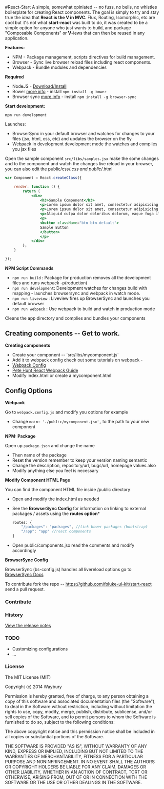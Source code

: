#React-Start
A simple, somewhat opiniated -- no fuss, no bells, no whistles boilerplate for creating React components. The goal is simply to try and stay true the idea that **React is the V in MVC**. Flux, Routing, Isomorphic, etc are cool but it's not what **start-react** was built to do, it was created to be a simple option for anyone who just wants to build, and package "Composable Components" or **V**-iews that can then be reused in any application.

__Features:__

* NPM - Package management, scripts directives for build management.
* Browser - Sync live browser reload files including react components.
* Webpack - Bundle modules and dependencies

__Required__

* NodeJS - [Download/Install](https://nodejs.org/)
* Bower [more info](http://bower.io/)  - install `npm install -g bower`
* Browser sync [more info](http://www.browsersync.io/) - install `npm install -g browser-sync`

__Start development:__

`npm run development`

Launches:
- BrowserSync in your default browser and watches for changes to your files (jsx, html, css, etc) and updates the browser on the fly
- Webpack in development development mode the watches and compiles you jsx files

Open the sample component `src/libs/samples.jsx` make the some changes and to the component and watch the changes live reload in your browser, you can also edit the public/css/*.css and public/*.html


```jsx
var Component = React.createClass({

    render: function () {
        return (
            <div>
                <h3>Sample Component</h3>
                <p>Lorem ipsum dolor sit amet, consectetur adipisicing elit. Aspernatur est fugit, maxime molestias quia quibusdam quidem recusandae reiciendis saepe similique, sit tempore tenetur vel? Accusantium culpa est fuga quae vel.</p>
                <p>Lorem ipsum dolor sit amet, consectetur adipisicing elit. Eum, quod, velit? Consectetur corporis eos expedita fuga odio sunt vitae voluptates.</p>
                <p>Aliquid culpa dolor doloribus dolorum, eaque fuga illo inventore magni nemo non nulla obcaecati, quae similique sit tempore veritatis voluptas!</p>
                <p>
                <button className="btn btn-default">
                Sample Button
                </button>
                </p>
            </div>
        );
    }

});
```

__NPM Script Commands__

- `npm run build` : Package for production  removes all the development files and runs webpack -p(roduction)
- `npm run development`: Development watches for changes build with mapping - launches browsersync and webpack in watch mode.
- `npm run liveview` : Liveview fires up BrowserSync and launches you default browser
- `npm run webpack` : Use webpack to build and watch in production mode


Cleans the app directory and complies and bundles your components


## Creating components -- Get to work.

 __Creating components__

 - Create your component -- 'src/libs/mycomponent.js'
 - Add it to webpack config check out some tutorials on webpack -
  - [Webpack Config](http://webpack.github.io/docs/tutorials/getting-started/#config-file)
  - [Pete Hunt React Webpack Guide ](https://github.com/petehunt/webpack-howto)
 - Modify index.html or create a mycomponent.html

## Config Options

__Webpack__

Go to `webpack.config.js` and modify you options for example
- Change `main: './public/mycomponent.jsx',` to the path to your new component

__NPM: Package__

Open up `package.json` and change the name

  * Then name of the package
  * Reset the version remember to keep your version naming semantic
  * Change the  description, repository/url, bugs/url, homepage values also
  * Modify anything else you feel is necessary

__Modify Component HTML Page__

You can find the component HTML file inside /public directory
- Open and modify the index.html as needed
- See the **BrowserSync Config** for information on linking to external packages / assets using the **routes option***

  ```js
  routes: {
      "/packages": "packages", //link bower packages (bootstrap)
      "/app": "app" //react components
  }
  ```
- Open public/components.jsx read the comments and modify accordingly

__BrowserSync Config__

BrowserSync (bs-config.js) handles all livereload options go to [BrowserSync Docs](http://www.browsersync.io/docs/options/)

To contribute fork the repo -- https://github.com/foluke-ui-kit/start-react send a pull request.

### Contribute

### History

[View the release notes](https://github.com/foluke-ui-kit/start-react/releases)

### TODO

- Customizing configurations
- ...

### License

The MIT License (MIT)

Copyright (c) 2014 Waybury

Permission is hereby granted, free of charge, to any person obtaining a copy of this software and associated documentation files (the "Software"), to deal in the Software without restriction, including without limitation the rights to use, copy, modify, merge, publish, distribute, sublicense, and/or sell copies of the Software, and to permit persons to whom the Software is furnished to do so, subject to the following conditions:

The above copyright notice and this permission notice shall be included in all copies or substantial portions of the Software.

THE SOFTWARE IS PROVIDED "AS IS", WITHOUT WARRANTY OF ANY KIND, EXPRESS OR IMPLIED, INCLUDING BUT NOT LIMITED TO THE WARRANTIES OF MERCHANTABILITY, FITNESS FOR A PARTICULAR PURPOSE AND NONINFRINGEMENT. IN NO EVENT SHALL THE AUTHORS OR COPYRIGHT HOLDERS BE LIABLE FOR ANY CLAIM, DAMAGES OR OTHER LIABILITY, WHETHER IN AN ACTION OF CONTRACT, TORT OR OTHERWISE, ARISING FROM, OUT OF OR IN CONNECTION WITH THE SOFTWARE OR THE USE OR OTHER DEALINGS IN THE SOFTWARE.
